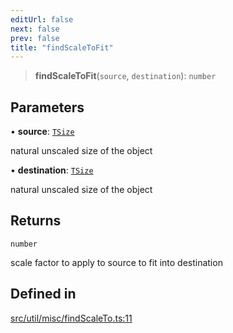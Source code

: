```yaml
---
editUrl: false
next: false
prev: false
title: "findScaleToFit"
---
```


> **findScaleToFit**(`source`, `destination`): `number`

## Parameters

• **source**: [`TSize`](/api/type-aliases/tsize/)

natural unscaled size of the object

• **destination**: [`TSize`](/api/type-aliases/tsize/)

natural unscaled size of the object

## Returns

`number`

scale factor to apply to source to fit into destination

## Defined in

[src/util/misc/findScaleTo.ts:11](https://github.com/fabricjs/fabric.js/blob/8748628df7e9de00ba77413bfc3ad9e9fe9d4f30/src/util/misc/findScaleTo.ts#L11)
